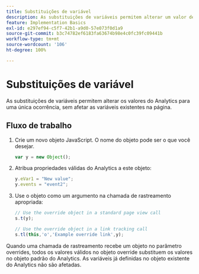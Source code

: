 ```yaml
---
title: Substituições de variável
description: As substituições de variáveis permitem alterar um valor de variável por um único rastreamento ou chamada de link de rastreamento.
feature: Implementation Basics
exl-id: e297ef94-c5f7-42b1-a9d0-57e073f0d1a9
source-git-commit: b3c74782ef6183fa63674b98e4c0fc39fc09441b
workflow-type: tm+mt
source-wordcount: '106'
ht-degree: 100%

---
```


# Substituições de variável

As substituições de variáveis permitem alterar os valores do Analytics para uma única ocorrência, sem afetar as variáveis existentes na página.

## Fluxo de trabalho

1. Crie um novo objeto JavaScript. O nome do objeto pode ser o que você desejar.

   ```js
   var y = new Object();
   ```

2. Atribua propriedades válidas do Analytics a este objeto:

   ```js
   y.eVar1 = "New value";
   y.events = "event2";
   ```

3. Use o objeto como um argumento na chamada de rastreamento apropriada:

   ```js
   // Use the override object in a standard page view call
   s.t(y);
   
   // Use the override object in a link tracking call
   s.tl(this,'o','Example override link',y);
   ```

Quando uma chamada de rastreamento recebe um objeto no parâmetro overrides, todos os valores válidos no objeto override substituem os valores no objeto padrão do Analytics. As variáveis já definidas no objeto existente do Analytics não são afetadas.
